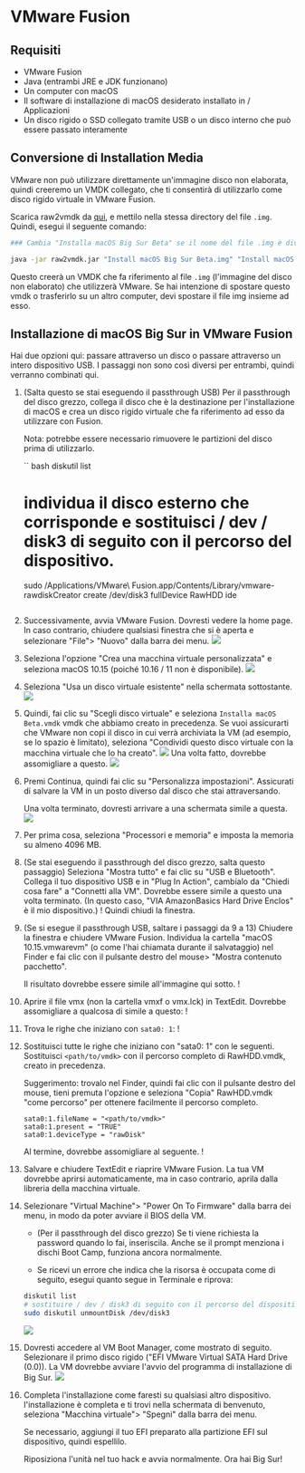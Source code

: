 # VMware Fusion

## Requisiti

* VMware Fusion
* Java (entrambi JRE e JDK funzionano)
* Un computer con macOS
* Il software di installazione di macOS desiderato installato in / Applicazioni
* Un disco rigido o SSD collegato tramite USB o un disco interno che può essere passato interamente

## Conversione di Installation Media

VMware non può utilizzare direttamente un'immagine disco non elaborata, quindi creeremo un VMDK collegato, che ti consentirà di utilizzarlo come disco rigido virtuale in VMware Fusion.

Scarica raw2vmdk da [qui](../../extra-files/raw2vmdk.jar), e mettilo nella stessa directory del file `.img`. Quindi, esegui il seguente comando:

``` bash
### Cambia "Installa macOS Big Sur Beta" se il nome del file .img è diverso

java -jar raw2vmdk.jar "Install macOS Big Sur Beta.img" "Install macOS Big Sur Beta.vmdk"
```

Questo creerà un VMDK che fa riferimento al file `.img` (l'immagine del disco non elaborato) che utilizzerà VMware. Se hai intenzione di spostare questo vmdk o trasferirlo su un altro computer, devi spostare il file img insieme ad esso.

## Installazione di macOS Big Sur in VMware Fusion

Hai due opzioni qui: passare attraverso un disco o passare attraverso un intero dispositivo USB. I passaggi non sono così diversi per entrambi, quindi verranno combinati qui.

1. (Salta questo se stai eseguendo il passthrough USB) Per il passthrough del disco grezzo, collega il disco che è la destinazione per l'installazione di macOS e crea un disco rigido virtuale che fa riferimento ad esso da utilizzare con Fusion.

     Nota: potrebbe essere necessario rimuovere le partizioni del disco prima di utilizzarlo.

     `` bash
    diskutil list
    # individua il disco esterno che corrisponde e sostituisci / dev / disk3 di seguito con il percorso del dispositivo.
    sudo /Applications/VMware\ Fusion.app/Contents/Library/vmware-rawdiskCreator create /dev/disk3 fullDevice RawHDD ide
    ```

2. Successivamente, avvia VMware Fusion. Dovresti vedere la home page. In caso contrario, chiudere qualsiasi finestra che si è aperta e selezionare "File"> "Nuovo" dalla barra dei menu.
    ![](../../images/extras/big-sur/fusion/homepage.png)
3. Seleziona l'opzione "Crea una macchina virtuale personalizzata" e seleziona macOS 10.15 (poiché 10.16 / 11 non è disponibile).
    ![](../../images/extras/big-sur/fusion/choose-os.png)
4. Seleziona "Usa un disco virtuale esistente" nella schermata sottostante.
    ![](../../images/extras/big-sur/fusion/choose-virtual-disk.png)
5. Quindi, fai clic su "Scegli disco virtuale" e seleziona `Installa macOS Beta.vmdk` vmdk che abbiamo creato in precedenza. Se vuoi assicurarti che VMware non copi il disco in cui verrà archiviata la VM (ad esempio, se lo spazio è limitato), seleziona "Condividi questo disco virtuale con la macchina virtuale che lo ha creato".
    ![](../../images/extras/big-sur/fusion/choose-virtual-disk-finder.png)
    Una volta fatto, dovrebbe assomigliare a questo.
    ![](../../images/extras/big-sur/fusion/choose-virtual-disk-filled.png)
6. Premi Continua, quindi fai clic su "Personalizza impostazioni". Assicurati di salvare la VM in un posto diverso dal disco che stai attraversando.

    Una volta terminato, dovresti arrivare a una schermata simile a questa.
    ![](../../images/extras/big-sur/fusion/vm-settings-home.png)
7. Per prima cosa, seleziona "Processori e memoria" e imposta la memoria su almeno 4096 MB.
8. (Se stai eseguendo il passthrough del disco grezzo, salta questo passaggio) Seleziona "Mostra tutto" e fai clic su "USB e Bluetooth". Collega il tuo dispositivo USB e in "Plug In Action", cambialo da "Chiedi cosa fare" a "Connetti alla VM". Dovrebbe essere simile a questo una volta terminato. (In questo caso, "VIA AmazonBasics Hard Drive Enclos" è il mio dispositivo.)
     ! [](../../images/extras/big-sur/fusion/vm-settings-usb.png)
     Quindi chiudi la finestra.
9. (Se si esegue il passthrough USB, saltare i passaggi da 9 a 13) Chiudere la finestra e chiudere VMware Fusion. Individua la cartella "macOS 10.15.vmwarevm" (o come l'hai chiamata durante il salvataggio) nel Finder e fai clic con il pulsante destro del mouse> "Mostra contenuto pacchetto".

    Il risultato dovrebbe essere simile all'immagine qui sotto.
	     ! [](../../images/extras/big-sur/fusion/vm-folder.png)
10. Aprire il file vmx (non la cartella vmxf o vmx.lck) in TextEdit. Dovrebbe assomigliare a qualcosa di simile a questo:
	     ! [](../../images/extras/big-sur/fusion/vmx-initial.png)
11. Trova le righe che iniziano con `sata0: 1`:
	     ! [](../../images/extras/big-sur/fusion/vmx-find.png)
12. Sostituisci tutte le righe che iniziano con "sata0: 1" con le seguenti. Sostituisci `<path/to/vmdk>` con il percorso completo di RawHDD.vmdk, creato in precedenza.

	Suggerimento: trovalo nel Finder, quindi fai clic con il pulsante destro del mouse, tieni premuta l'opzione e seleziona "Copia" RawHDD.vmdk "come percorso" per ottenere facilmente il percorso completo.

    ```
    sata0:1.fileName = "<path/to/vmdk>"
    sata0:1.present = "TRUE"
    sata0:1.deviceType = "rawDisk"
    ```

	Al termine, dovrebbe assomigliare al seguente.
	     ! [](../../images/extras/big-sur/fusion/vmx-edited.png)
13. Salvare e chiudere TextEdit e riaprire VMware Fusion. La tua VM dovrebbe aprirsi automaticamente, ma in caso contrario, aprila dalla libreria della macchina virtuale.

14. Selezionare "Virtual Machine"> "Power On To Firmware" dalla barra dei menu, in modo da poter avviare il BIOS della VM.

	* (Per il passthrough del disco grezzo) Se ti viene richiesta la password quando lo fai, inseriscila. Anche se il prompt menziona i dischi Boot Camp, funziona ancora normalmente.

	* Se ricevi un errore che indica che la risorsa è occupata come di seguito, esegui quanto segue in Terminale e riprova:

    ```bash
    diskutil list
    # sostituire / dev / disk3 di seguito con il percorso del dispositivo corretto. per il passthrough del disco grezzo, è stato trovato prima
    sudo diskutil unmountDisk /dev/disk3
    ```

    ![](../../images/extras/big-sur/fusion/vm-in-use-error.png)
15. Dovresti accedere al VM Boot Manager, come mostrato di seguito. Selezionare il primo disco rigido ("EFI VMware Virtual SATA Hard Drive (0.0)). La VM dovrebbe avviare l'avvio del programma di installazione di Big Sur.
    ![](../../images/extras/big-sur/fusion/vm-boot-manager.png)
16. Completa l'installazione come faresti su qualsiasi altro dispositivo.
      l'installazione è completa e ti trovi nella schermata di benvenuto, seleziona "Macchina virtuale"> "Spegni" dalla barra dei menu.

     Se necessario, aggiungi il tuo EFI preparato alla partizione EFI sul dispositivo, quindi espellilo.

     Riposiziona l'unità nel tuo hack e avvia normalmente. Ora hai Big Sur!
